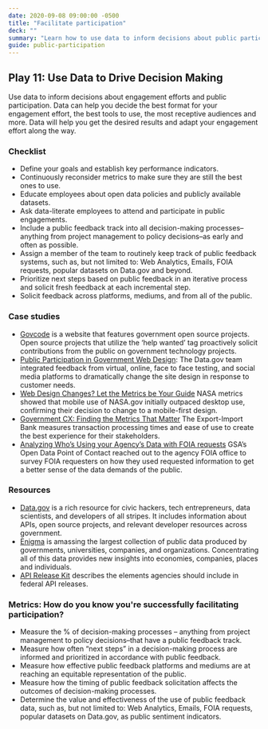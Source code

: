 ```yaml
---
date: 2020-09-08 09:00:00 -0500
title: "Facilitate participation"
deck: ""
summary: "Learn how to use data to inform decisions about public participation."
guide: public-participation
---
```


## Play 11: Use Data to Drive Decision Making

Use data to inform decisions about engagement efforts and public participation. Data can help you decide the best format for your engagement effort, the best tools to use, the most receptive audiences and more. Data will help you get the desired results and adapt your engagement effort along the way.

### Checklist

- Define your goals and establish key performance indicators.
- Continuously reconsider metrics to make sure they are still the best ones to use.
- Educate employees about open data policies and publicly available datasets.
- Ask data-literate employees to attend and participate in public engagements.
- Include a public feedback track into all decision-making processes–anything from project management to policy decisions–as early and often as possible.
- Assign a member of the team to routinely keep track of public feedback systems, such as, but not limited to: Web Analytics, Emails, FOIA requests, popular datasets on Data.gov and beyond.
- Prioritize next steps based on public feedback in an iterative process and solicit fresh feedback at each incremental step.
- Solicit feedback across platforms, mediums, and from all of the public.

### Case studies

- [Govcode](http://www.govcode.org/ "Govcode") is a website that features government open source projects. Open source projects that utilize the ‘help wanted’ tag proactively solicit contributions from the public on government technology projects.
- [Public Participation in Government Web Design](https://www.digitalgov.gov/event/designing-in-the-open-public-participation-in-government-web-design/ "Public Participation in Government Web Design"): The Data.gov team integrated feedback from virtual, online, face to face testing, and social media platforms to dramatically change the site design in response to customer needs.
- [Web Design Changes? Let the Metrics be Your Guide](https://www.digitalgov.gov/2014/10/23/web-design-changes-let-the-metrics-be-your-guide/ "Web Design Changes? Let the Metrics be Your Guide") NASA metrics showed that mobile use of NASA.gov initially outpaced desktop use, confirming their decision to change to a mobile-first design.
- [Government CX: Finding the Metrics That Matter](https://www.digitalgov.gov/2014/01/13/government-cx-finding-the-metrics-that-matter/ "Government CX: Finding the Metrics That Matter") The Export-Import Bank measures transaction processing times and ease of use to create the best experience for their stakeholders.
- [Analyzing Who’s Using your Agency’s Data with FOIA requests](https://www.digitalgov.gov/2014/12/19/whos-using-your-agencys-data/ "Analyzing Who’s Using your Agency’s Data with FOIA requests") GSA’s Open Data Point of Contact reached out to the agency FOIA office to survey FOIA requesters on how they used requested information to get a better sense of the data demands of the public.

### Resources

- [Data.gov](http://www.data.gov/developers "Data.gov") is a rich resource for civic hackers, tech entrepreneurs, data scientists, and developers of all stripes. It includes information about APIs, open source projects, and relevant developer resources across government.
- [Enigma](http://enigma.io/solutions/ "Engima") is amassing the largest collection of public data produced by governments, universities, companies, and organizations. Concentrating all of this data provides new insights into economies, companies, places and individuals.
- [API Release Kit](https://www.digitalgov.gov/2013/05/16/api-release-kit/ "API Release Kit") describes the elements agencies should include in federal API releases.

### Metrics: How do you know you're successfully facilitating participation?

- Measure the % of decision-making processes – anything from project management to policy decisions–that have a public feedback track.
- Measure how often “next steps” in a decision-making process are informed and prioritized in accordance with public feedback.
- Measure how effective public feedback platforms and mediums are at reaching an equitable representation of the public.
- Measure how the timing of public feedback solicitation affects the outcomes of decision-making processes.
- Determine the value and effectiveness of the use of public feedback data, such as, but not limited to: Web Analytics, Emails, FOIA requests, popular datasets on Data.gov, as public sentiment indicators.
